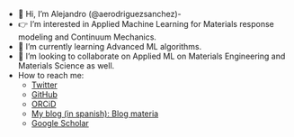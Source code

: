 - 👋 Hi, I’m Alejandro (@aerodriguezsanchez)-
- 👉 I’m interested in Applied Machine Learning for Materials response modeling and Continuum Mechanics.
- 🌱 I’m currently learning Advanced ML algorithms.
- 🤝 I’m looking to collaborate on Applied ML on Materials Engineering and Materials Science as well.
- How to reach me:
      <ul>
      <li><a href="https://twitter.com/_arods">Twitter</a></li>
      <li><a href="https://github.com/aerodriguezsanchez">GitHub</a></li>
      <li><a href="https://orcid.org/0000-0003-3397-5261">ORCiD</a></li> 
      <li><a href="https://blogmateria.com">My blog (in spanish): Blog materia</a></li>
      <li><a href="https://scholar.google.com.mx/citations?user=eo-JXcoAAAAJ&hl=es">Google Scholar</a></li>   
      </ul>
<!---
aerodriguezsanchez/aerodriguezsanchez is a ✨ special ✨ repository because its `README.md` (this file) appears on your GitHub profile.
You can click the Preview link to take a look at your changes.
--->
